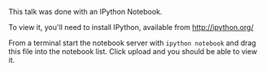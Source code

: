 This talk was done with an IPython Notebook.

To view it, you'll need to install IPython, available from http://ipython.org/

From a terminal start the notebook server with `ipython notebook` and drag this file into the notebook list.  Click upload and you should be able to view it.
